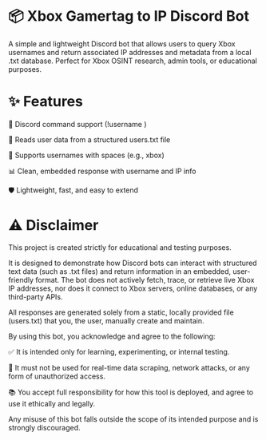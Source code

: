 # 📦 Xbox Gamertag to IP Discord Bot
A simple and lightweight Discord bot that allows users to query Xbox usernames and return associated IP addresses and metadata from a local .txt database. Perfect for Xbox OSINT research, admin tools, or educational purposes.

# ✨ Features
💬 Discord command support (!username <Gamertag>)

📄 Reads user data from a structured users.txt file

🧠 Supports usernames with spaces (e.g., xbox)

📊 Clean, embedded response with username and IP info

🛡️ Lightweight, fast, and easy to extend


# ⚠️ Disclaimer
This project is created strictly for educational and testing purposes.

It is designed to demonstrate how Discord bots can interact with structured text data (such as .txt files) and return information in an embedded, user-friendly format.
The bot does not actively fetch, trace, or retrieve live Xbox IP addresses, nor does it connect to Xbox servers, online databases, or any third-party APIs.

All responses are generated solely from a static, locally provided file (users.txt) that you, the user, manually create and maintain.

By using this bot, you acknowledge and agree to the following:

✅ It is intended only for learning, experimenting, or internal testing.

🚫 It must not be used for real-time data scraping, network attacks, or any form of unauthorized access.

📚 You accept full responsibility for how this tool is deployed, and agree to use it ethically and legally.

Any misuse of this bot falls outside the scope of its intended purpose and is strongly discouraged.
